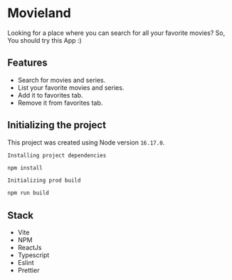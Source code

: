 # Movieland
Looking for a place where you can search for all your favorite movies? So, You should try this App :)

## Features
- Search for movies and series.
- List your favorite movies and series.
- Add it to favorites tab.
- Remove it from favorites tab.

## Initializing the project

This project was created using Node version `16.17.0`.

`Installing project dependencies`

```bash
npm install
```


`Initializing prod build`

```bash
npm run build
```

## Stack
- Vite
- NPM
- ReactJs
- Typescript
- Eslint
- Prettier
